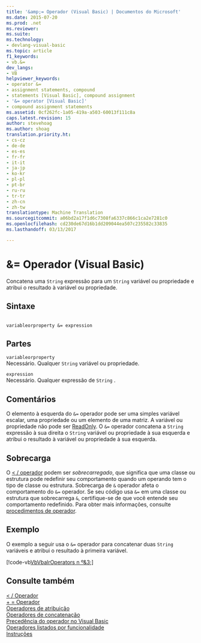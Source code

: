 ```yaml
---
title: '&amp;= Operador (Visual Basic) | Documentos do Microsoft'
ms.date: 2015-07-20
ms.prod: .net
ms.reviewer: 
ms.suite: 
ms.technology:
- devlang-visual-basic
ms.topic: article
f1_keywords:
- vb.&=
dev_langs:
- VB
helpviewer_keywords:
- operator &=
- assignment statements, compound
- statements [Visual Basic], compound assignment
- '&= operator [Visual Basic]'
- compound assignment statements
ms.assetid: 0cf262fc-1a05-419a-a503-60013f111c8a
caps.latest.revision: 15
author: stevehoag
ms.author: shoag
translation.priority.ht:
- cs-cz
- de-de
- es-es
- fr-fr
- it-it
- ja-jp
- ko-kr
- pl-pl
- pt-br
- ru-ru
- tr-tr
- zh-cn
- zh-tw
translationtype: Machine Translation
ms.sourcegitcommit: a06bd2a17f1d6c7308fa6337c866c1ca2e7281c0
ms.openlocfilehash: cd230de67d16b1dd209044ea507c235582c33835
ms.lasthandoff: 03/13/2017

---
```

# <a name="amp-operator-visual-basic"></a>&amp;= Operador (Visual Basic)
Concatena uma `String` expressão para um `String` variável ou propriedade e atribui o resultado à variável ou propriedade.  
  
## <a name="syntax"></a>Sintaxe  
  
```  
  
variableorproperty &= expression  
```  
  
## <a name="parts"></a>Partes  
 `variableorproperty`  
 Necessário. Qualquer `String` variável ou propriedade.  
  
 `expression`  
 Necessário. Qualquer expressão de `String` .  
  
## <a name="remarks"></a>Comentários  
 O elemento à esquerda do `&=` operador pode ser uma simples variável escalar, uma propriedade ou um elemento de uma matriz. A variável ou propriedade não pode ser [ReadOnly](../../../visual-basic/language-reference/modifiers/readonly.md). O `&=` operador concatena a `String` expressão à sua direita o `String` variável ou propriedade à sua esquerda e atribui o resultado à variável ou propriedade à sua esquerda.  
  
## <a name="overloading"></a>Sobrecarga  
 O [< / operador](../../../visual-basic/language-reference/operators/concatenation-operator.md) podem ser *sobrecarregado*, que significa que uma classe ou estrutura pode redefinir seu comportamento quando um operando tem o tipo de classe ou estrutura. Sobrecarga de `&` operador afeta o comportamento do `&=` operador. Se seu código usa `&=` em uma classe ou estrutura que sobrecarrega `&`, certifique-se de que você entende seu comportamento redefinido. Para obter mais informações, consulte [procedimentos de operador](../../../visual-basic/programming-guide/language-features/procedures/operator-procedures.md).  
  
## <a name="example"></a>Exemplo  
 O exemplo a seguir usa o `&=` operador para concatenar duas `String` variáveis e atribui o resultado à primeira variável.  
  
 [!code-vb[VbVbalrOperators n º&3;](../../../visual-basic/language-reference/operators/codesnippet/VisualBasic/and-assignment-operator_1.vb)]  
  
## <a name="see-also"></a>Consulte também  
 [< / Operador](../../../visual-basic/language-reference/operators/concatenation-operator.md)   
 [+ = Operador](../../../visual-basic/language-reference/operators/addition-assignment-operator.md)   
 [Operadores de atribuição](../../../visual-basic/language-reference/operators/assignment-operators.md)   
 [Operadores de concatenação](../../../visual-basic/language-reference/operators/concatenation-operators.md)   
 [Precedência do operador no Visual Basic](../../../visual-basic/language-reference/operators/operator-precedence.md)   
 [Operadores listados por funcionalidade](../../../visual-basic/language-reference/operators/operators-listed-by-functionality.md)   
 [Instruções](../../../visual-basic/programming-guide/language-features/statements.md)
